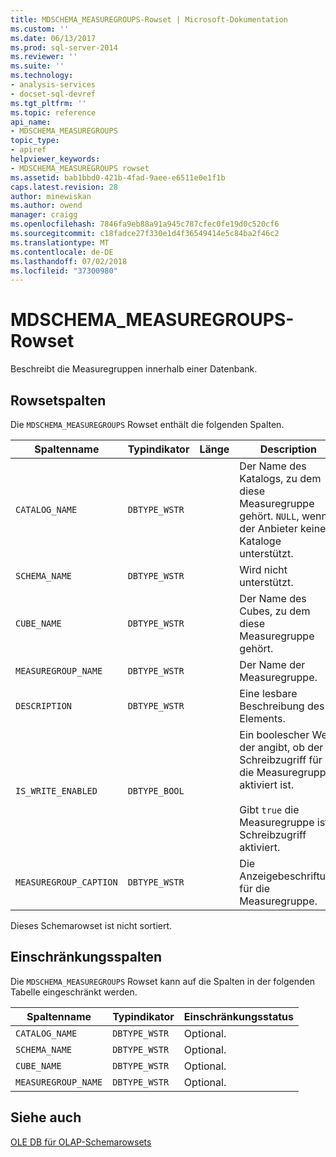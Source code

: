 ```yaml
---
title: MDSCHEMA_MEASUREGROUPS-Rowset | Microsoft-Dokumentation
ms.custom: ''
ms.date: 06/13/2017
ms.prod: sql-server-2014
ms.reviewer: ''
ms.suite: ''
ms.technology:
- analysis-services
- docset-sql-devref
ms.tgt_pltfrm: ''
ms.topic: reference
api_name:
- MDSCHEMA_MEASUREGROUPS
topic_type:
- apiref
helpviewer_keywords:
- MDSCHEMA_MEASUREGROUPS rowset
ms.assetid: bab1bbd0-421b-4fad-9aee-e6511e0e1f1b
caps.latest.revision: 28
author: minewiskan
ms.author: owend
manager: craigg
ms.openlocfilehash: 7846fa9eb88a91a945c787cfec0fe19d0c520cf6
ms.sourcegitcommit: c18fadce27f330e1d4f36549414e5c84ba2f46c2
ms.translationtype: MT
ms.contentlocale: de-DE
ms.lasthandoff: 07/02/2018
ms.locfileid: "37300980"
---
```

# <a name="mdschemameasuregroups-rowset"></a>MDSCHEMA_MEASUREGROUPS-Rowset
  Beschreibt die Measuregruppen innerhalb einer Datenbank.  
  
## <a name="rowset-columns"></a>Rowsetspalten  
 Die `MDSCHEMA_MEASUREGROUPS` Rowset enthält die folgenden Spalten.  
  
|Spaltenname|Typindikator|Länge|Description|  
|-----------------|--------------------|------------|-----------------|  
|`CATALOG_NAME`|`DBTYPE_WSTR`||Der Name des Katalogs, zu dem diese Measuregruppe gehört. `NULL`, wenn der Anbieter keine Kataloge unterstützt.|  
|`SCHEMA_NAME`|`DBTYPE_WSTR`||Wird nicht unterstützt.|  
|`CUBE_NAME`|`DBTYPE_WSTR`||Der Name des Cubes, zu dem diese Measuregruppe gehört.|  
|`MEASUREGROUP_NAME`|`DBTYPE_WSTR`||Der Name der Measuregruppe.|  
|`DESCRIPTION`|`DBTYPE_WSTR`||Eine lesbare Beschreibung des Elements.|  
|`IS_WRITE_ENABLED`|`DBTYPE_BOOL`||Ein boolescher Wert, der angibt, ob der Schreibzugriff für die Measuregruppe aktiviert ist.<br /><br /> Gibt `true` die Measuregruppe ist Schreibzugriff aktiviert.|  
|`MEASUREGROUP_CAPTION`|`DBTYPE_WSTR`||Die Anzeigebeschriftung für die Measuregruppe.|  
  
 Dieses Schemarowset ist nicht sortiert.  
  
## <a name="restriction-columns"></a>Einschränkungsspalten  
 Die `MDSCHEMA_MEASUREGROUPS` Rowset kann auf die Spalten in der folgenden Tabelle eingeschränkt werden.  
  
|Spaltenname|Typindikator|Einschränkungsstatus|  
|-----------------|--------------------|-----------------------|  
|`CATALOG_NAME`|`DBTYPE_WSTR`|Optional.|  
|`SCHEMA_NAME`|`DBTYPE_WSTR`|Optional.|  
|`CUBE_NAME`|`DBTYPE_WSTR`|Optional.|  
|`MEASUREGROUP_NAME`|`DBTYPE_WSTR`|Optional.|  
  
## <a name="see-also"></a>Siehe auch  
 [OLE DB für OLAP-Schemarowsets](ole-db-for-olap-schema-rowsets.md)  
  
  

